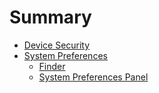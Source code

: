 # Summary

* [Device Security](DeviceSecurity/README.md)
* [System Preferences](SystemPreferences/README.md)
	* [Finder](SystemPreferences/Finder.md)
	* [System Preferences Panel](SystemPreferences/SystemPreferencesPanel.md)